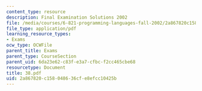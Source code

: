 ```yaml
---
content_type: resource
description: Final Examination Solutions 2002
file: /media/courses/6-821-programming-languages-fall-2002/2a867820c158048636cfe8efcc10425b_38.pdf
file_type: application/pdf
learning_resource_types:
- Exams
ocw_type: OCWFile
parent_title: Exams
parent_type: CourseSection
parent_uid: 6da23e62-c83f-e3a7-cfbc-f2cc465cbe68
resourcetype: Document
title: 38.pdf
uid: 2a867820-c158-0486-36cf-e8efcc10425b
---
```

